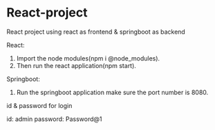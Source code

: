 # React-project
React project using react as frontend &amp; springboot as backend

React:
1. Import the node modules(npm i @node_modules).
2. Then run the react application(npm start).

Springboot:
1. Run the springboot application make sure the port number is 8080.

id & password for login

id: admin
password: Password@1
